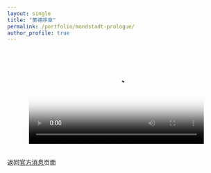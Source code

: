 ```yaml
---
layout: single
title: "蒙德序章"
permalink: /portfolio/mondstadt-prologue/
author_profile: true
---
```


<!-- 这个页面只有在点击链接后才会显示 -->
<div class="video-container" style="display: flex; justify-content: center; margin: 2rem 0;">
  <!-- 视频将只在这个页面显示 -->
  <video width="80%" max-width="1000px" height="auto" controls poster="{{ site.baseurl }}/assets/images/mondstadt-cover.jpg">
    <source src="{{ site.baseurl }}/images/jianzhang.mp4" type="video/mp4">
    您的浏览器不支持视频播放，请更新浏览器或使用其他浏览器。
  </video>
</div>

<div style="margin: 2rem auto; max-width: 800px; line-height: 1.6;">
  
  <p>返回<a href="{{ site.baseurl }}/portfolio/">官方消息</a>页面</p>
</div>
